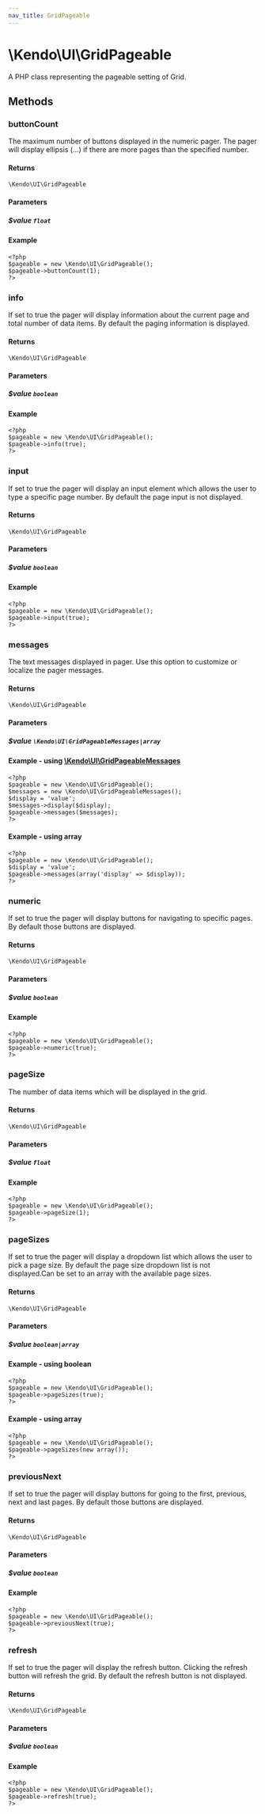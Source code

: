 ```yaml
---
nav_title: GridPageable
---
```


# \Kendo\UI\GridPageable

A PHP class representing the pageable setting of Grid.


## Methods

### buttonCount
The maximum number of buttons displayed in the numeric pager. The pager will display ellipsis (...) if there are more pages than the specified number.

#### Returns
`\Kendo\UI\GridPageable`

#### Parameters

##### $value `float`



#### Example 
    <?php
    $pageable = new \Kendo\UI\GridPageable();
    $pageable->buttonCount(1);
    ?>

### info
If set to true the pager will display information about the current page and total number of data items. By default the paging information is displayed.

#### Returns
`\Kendo\UI\GridPageable`

#### Parameters

##### $value `boolean`



#### Example 
    <?php
    $pageable = new \Kendo\UI\GridPageable();
    $pageable->info(true);
    ?>

### input
If set to true the pager will display an input element which allows the user to type a specific page number. By default the page input is not displayed.

#### Returns
`\Kendo\UI\GridPageable`

#### Parameters

##### $value `boolean`



#### Example 
    <?php
    $pageable = new \Kendo\UI\GridPageable();
    $pageable->input(true);
    ?>

### messages

The text messages displayed in pager. Use this option to customize or localize the pager messages.

#### Returns
`\Kendo\UI\GridPageable`

#### Parameters

##### $value `\Kendo\UI\GridPageableMessages|array`


#### Example - using [\Kendo\UI\GridPageableMessages](/kendo-ui/api/wrappers/php/Kendo/UI/GridPageableMessages)
    <?php
    $pageable = new \Kendo\UI\GridPageable();
    $messages = new \Kendo\UI\GridPageableMessages();
    $display = 'value';
    $messages->display($display);
    $pageable->messages($messages);
    ?>

#### Example - using array

    <?php
    $pageable = new \Kendo\UI\GridPageable();
    $display = 'value';
    $pageable->messages(array('display' => $display));
    ?>

### numeric
If set to true the pager will display buttons for navigating to specific pages. By default those buttons are displayed.

#### Returns
`\Kendo\UI\GridPageable`

#### Parameters

##### $value `boolean`



#### Example 
    <?php
    $pageable = new \Kendo\UI\GridPageable();
    $pageable->numeric(true);
    ?>

### pageSize
The number of data items which will be displayed in the grid.

#### Returns
`\Kendo\UI\GridPageable`

#### Parameters

##### $value `float`



#### Example 
    <?php
    $pageable = new \Kendo\UI\GridPageable();
    $pageable->pageSize(1);
    ?>

### pageSizes
If set to true the pager will display a dropdown list which allows the user to pick a page size. By default the page size dropdown list is not displayed.Can be set to an array with the available page sizes.

#### Returns
`\Kendo\UI\GridPageable`

#### Parameters

##### $value `boolean|array`



#### Example  - using boolean
    <?php
    $pageable = new \Kendo\UI\GridPageable();
    $pageable->pageSizes(true);
    ?>

#### Example  - using array
    <?php
    $pageable = new \Kendo\UI\GridPageable();
    $pageable->pageSizes(new array());
    ?>

### previousNext
If set to true the pager will display buttons for going to the first, previous, next and last pages. By default those buttons are displayed.

#### Returns
`\Kendo\UI\GridPageable`

#### Parameters

##### $value `boolean`



#### Example 
    <?php
    $pageable = new \Kendo\UI\GridPageable();
    $pageable->previousNext(true);
    ?>

### refresh
If set to true the pager will display the refresh button. Clicking the refresh button will refresh the grid. By default the refresh button is not displayed.

#### Returns
`\Kendo\UI\GridPageable`

#### Parameters

##### $value `boolean`



#### Example 
    <?php
    $pageable = new \Kendo\UI\GridPageable();
    $pageable->refresh(true);
    ?>

